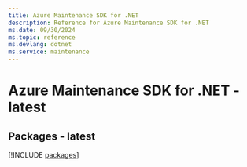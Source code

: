 ```yaml
---
title: Azure Maintenance SDK for .NET
description: Reference for Azure Maintenance SDK for .NET
ms.date: 09/30/2024
ms.topic: reference
ms.devlang: dotnet
ms.service: maintenance
---
```

# Azure Maintenance SDK for .NET - latest
## Packages - latest
[!INCLUDE [packages](maintenance-index.md)]